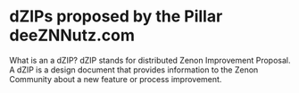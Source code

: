 # dZIPs proposed by the Pillar deeZNNutz.com

What is an a dZIP?
dZIP stands for distributed Zenon Improvement Proposal. A dZIP is a design document that provides information to the Zenon Community about a new feature or process improvement.
